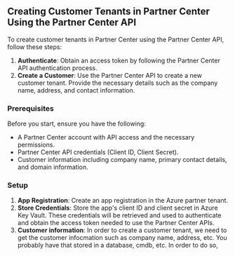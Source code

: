 ## Creating Customer Tenants in Partner Center Using the Partner Center API

To create customer tenants in Partner Center using the Partner Center API, follow these steps:

1. **Authenticate**: Obtain an access token by following the Partner Center API authentication process.
2. **Create a Customer**: Use the Partner Center API to create a new customer tenant. Provide the necessary details such as the company name, address, and contact information.

### Prerequisites

Before you start, ensure you have the following:

- A Partner Center account with API access and the necessary permissions.
- Partner Center API credentials (Client ID, Client Secret).
- Customer information including company name, primary contact details, and domain information.

### Setup

1. **App Registration**: Create an app registration in the Azure partner tenant.
2. **Store Credentials**: Store the app's client ID and client secret in Azure Key Vault. These credentials will be retrieved and used to authenticate and obtain the access token needed to use the Partner Center APIs.
3. **Customer information**: In order to create a customer tenant, we need to get the customer infocmation such as company name, address, etc. You probably have that stored in a database, cmdb, etc. In order to do so, 